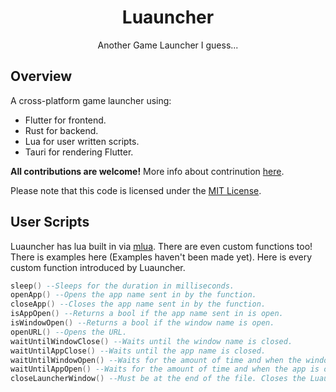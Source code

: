 <div align="center">

# Luauncher

Another Game Launcher I guess...

</div>

## Overview

A cross-platform game launcher using:
 * Flutter for frontend.
 * Rust for backend.
 * Lua for user written scripts.
 * Tauri for rendering Flutter.

**All contributions are welcome!** More info about contrinution [here](./docs/CONTRIBUTING.md).

Please note that this code is licensed under the [MIT License](./LICENSE).

## User Scripts

Luauncher has lua built in via [mlua](https://github.com/mlua-rs/mlua). There are even custom functions too! There is examples here (Examples haven't been made yet). Here is every custom function introduced by Luauncher.

```lua
sleep() --Sleeps for the duration in milliseconds.
openApp() --Opens the app name sent in by the function.
closeApp() --Closes the app name sent in by the function.
isAppOpen() --Returns a bool if the app name sent in is open.
isWindowOpen() --Returns a bool if the window name is open.
openURL() --Opens the URL.
waitUntilWindowClose() --Waits until the window name is closed.
waitUntilAppClose() --Waits until the app name is closed.
waitUntilWindowOpen() --Waits for the amount of time and when the window is opened, it continues.
waitUntilAppOpen() --Waits for the amount of time and when the app is opened, it continues.
closeLauncherWindow() --Must be at the end of the file. Closes the Luauncher. You can provide a exit code.
```
